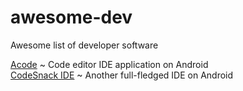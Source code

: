 # awesome-dev
Awesome list of developer software

[Acode](https://play.google.com/store/apps/details?id=com.foxdebug.acode) ~ Code editor IDE application on Android \
[CodeSnack IDE](https://play.google.com/store/apps/details?id=com.cloudcompilerapp) ~ Another full-fledged IDE on Android
